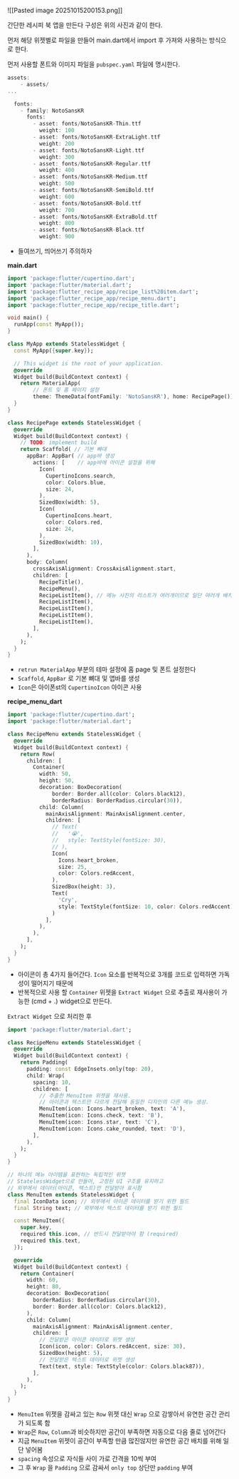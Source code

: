 ![[Pasted image 20251015200153.png]]

간단한 레시피 북 앱을 만든다
구성은 위의 사진과 같이 한다.

먼저 해당 위젯별로 파일을 만들어 main.dart에서 import 후 가져와 사용하는 방식으로 한다.


먼저 사용할 폰트와 이미지 파일을 `pubspec.yaml` 파일에 명시한다.

```dart
assets:
	- assets/
...

  fonts:
    - family: NotoSansKR
      fonts:
        - asset: fonts/NotoSansKR-Thin.ttf
          weight: 100
        - asset: fonts/NotoSansKR-ExtraLight.ttf
          weight: 200
        - asset: fonts/NotoSansKR-Light.ttf
          weight: 300
        - asset: fonts/NotoSansKR-Regular.ttf
          weight: 400
        - asset: fonts/NotoSansKR-Medium.ttf
          weight: 500
        - asset: fonts/NotoSansKR-SemiBold.ttf
          weight: 600
        - asset: fonts/NotoSansKR-Bold.ttf
          weight: 700
        - asset: fonts/NotoSansKR-ExtraBold.ttf
          weight: 800
        - asset: fonts/NotoSansKR-Black.ttf
          weight: 900
```
- 들여쓰기, 띄어쓰기 주의하자

**main.dart**
```dart
import 'package:flutter/cupertino.dart';
import 'package:flutter/material.dart';
import 'package:flutter_recipe_app/recipe_list%20item.dart';
import 'package:flutter_recipe_app/recipe_menu.dart';
import 'package:flutter_recipe_app/recipe_title.dart';

void main() {
  runApp(const MyApp());
}

class MyApp extends StatelessWidget {
  const MyApp({super.key});

  // This widget is the root of your application.
  @override
  Widget build(BuildContext context) {
    return MaterialApp(
	    // 폰트 및 홈 페이지 설정
        theme: ThemeData(fontFamily: 'NotoSansKR'), home: RecipePage());
  }
}

class RecipePage extends StatelessWidget {
  @override
  Widget build(BuildContext context) {
    // TODO: implement build
    return Scaffold( // 기본 뺘대
      appBar: AppBar( // app바 생성
        actions: [    // app바에 아이콘 설정을 위해
          Icon(
            CupertinoIcons.search,
            color: Colors.blue,
            size: 24,
          ),
          SizedBox(width: 5),
          Icon(
            CupertinoIcons.heart,
            color: Colors.red,
            size: 24,
          ),
          SizedBox(width: 10),
        ],
      ),
      body: Column(
        crossAxisAlignment: CrossAxisAlignment.start,
        children: [
          RecipeTitle(),
          RecipeMenu(),
          RecipeListItem(), // 메뉴 사진의 리스트가 여러개이므로 일단 여러개 배치
          RecipeListItem(),
          RecipeListItem(),
          RecipeListItem(),
          RecipeListItem(),
        ],
      ),
    );
  }
}

```
- `retrun MaterialApp` 부분의 테마 설정에 홈 page 및 폰트 설정한다
- `Scaffold`, `AppBar` 로 기본 뼈대 및 앱바를 생성
- `Icon`은 아이폰st의 `CupertinoIcon` 아이콘 사용


**recipe_menu_dart**
```dart
import 'package:flutter/cupertino.dart';
import 'package:flutter/material.dart';

class RecipeMenu extends StatelessWidget {
  @override
  Widget build(BuildContext context) {
    return Row(
      children: [
        Container(
          width: 50,
          height: 50,
          decoration: BoxDecoration(
              border: Border.all(color: Colors.black12),
              borderRadius: BorderRadius.circular(30)),
          child: Column(
            mainAxisAlignment: MainAxisAlignment.center,
            children: [
              // Text(
              //   '😭',
              //   style: TextStyle(fontSize: 30),
              // ),
              Icon(
                Icons.heart_broken,
                size: 25,
                color: Colors.redAccent,
              ),
              SizedBox(height: 3),
              Text(
                'Cry',
                style: TextStyle(fontSize: 10, color: Colors.redAccent),
              )
            ],
          ),
        ),
      ],
    );
  }
}

```
- 아이콘이 총 4가지 들어간다. `Icon` 요소를 반복적으로 3개를 코드로 입력하면 가독성이 떨어지기 때문에
- 반복적으로 사용 할 `Container` 위젯을 `Extract Widget` 으로 추출로 재사용이 가능한 (cmd + .) widget으로 만든다.

`Extract Widget` 으로 처리한 후
```dart
import 'package:flutter/material.dart';

class RecipeMenu extends StatelessWidget {
  @override
  Widget build(BuildContext context) {
    return Padding(
      padding: const EdgeInsets.only(top: 20),
      child: Wrap(
        spacing: 10,
        children: [
          // 추출한 MenuItem 위젯을 재사용.
          // 아이콘과 텍스트만 다르게 전달해 동일한 디자인의 다른 메뉴 생성.
          MenuItem(icon: Icons.heart_broken, text: 'A'),
          MenuItem(icon: Icons.check, text: 'B'),
          MenuItem(icon: Icons.star, text: 'C'),
          MenuItem(icon: Icons.cake_rounded, text: 'D'),
        ],
      ),
    );
  }
}

// 하나의 메뉴 아이템을 표현하는 독립적인 위젯
// StatelessWidget으로 만들어, 고정된 UI 구조를 유지하고
// 외부에서 데이터(아이콘, 텍스트)만 전달받아 표시함
class MenuItem extends StatelessWidget {
  final IconData icon; // 외부에서 아이콘 데이터를 받기 위한 필드
  final String text; // 외부에서 텍스트 데이터를 받기 위한 필드

  const MenuItem({
    super.key,
    required this.icon, // 반드시 전달받아야 함 (required)
    required this.text,
  });

  @override
  Widget build(BuildContext context) {
    return Container(
      width: 60,
      height: 80,
      decoration: BoxDecoration(
        borderRadius: BorderRadius.circular(30),
        border: Border.all(color: Colors.black12),
      ),
      child: Column(
        mainAxisAlignment: MainAxisAlignment.center,
        children: [
          // 전달받은 아이콘 데이터로 위젯 생성
          Icon(icon, color: Colors.redAccent, size: 30),
          SizedBox(height: 5),
          // 전달받은 텍스트 데이터로 위젯 생성
          Text(text, style: TextStyle(color: Colors.black87)),
        ],
      ),
    );
  }
}

``` 

- `MenuItem` 위젯을 감싸고 있는 `Row` 위젯 대신 `Wrap` 으로 감쌓아서 유연한 공간 관리가 되도록 함
- `Wrap`은 `Row`, `Column`과 비슷하지만 공간이 부족하면 자동으로 다음 줄로 넘어간다
- 지금 `MenuItem` 위젯이 공간이 부족할 만큼 많진않지만 유연한 공간 배치를 위해 일단 넣어봄
- `spacing` 속성으로 자식들 사이 가로 간격을 10씩 부여
- 그 후 `Wrap` 을 `Padding` 으로 감싸서 `only top` 상단만 `padding` 부여